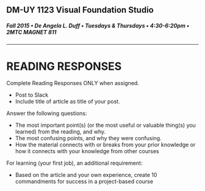 ## DM-UY 1123 Visual Foundation Studio
##### Fall 2015 • De Angela L. Duff • Tuesdays & Thursdays • 4:30-6:20pm • 2MTC MAGNET 811 
---


# READING RESPONSES

Complete Reading Responses ONLY when assigned.

* Post to Slack
* Include title of article as title of your post.

Answer the following questions:
* The most important point(s) (or the most useful or valuable thing(s) you learned) from the reading, and why.
* The most confusing points, and why they were confusing.
* How the material connects with or breaks from your prior knowledge or how it connects with your knowledge from other courses
 
For learning (your first job), an additional requirement:
* Based on the article and your own experience, create 10 commandments for success in a project-based course

